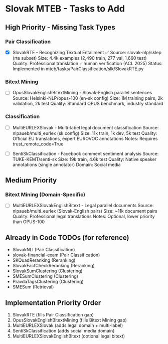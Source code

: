 # Slovak MTEB - Tasks to Add

## High Priority - Missing Task Types

### Pair Classification
- [x] SlovakRTE - Recognizing Textual Entailment ✅
      Source: slovak-nlp/sklep (rte subset)
      Size: 4.4k examples (2,490 train, 277 val, 1,660 test)
      Quality: Professional translation + human verification (ACL 2025)
      Status: Implemented in mteb/tasks/PairClassification/slk/SlovakRTE.py

### Bitext Mining
- [ ] OpusSlovakEnglishBitextMining - Slovak-English parallel sentences
      Source: Helsinki-NLP/opus-100 (en-sk config)
      Size: 1M training pairs, 2k validation, 2k test
      Quality: Standard OPUS benchmark, industry standard

### Classification
- [ ] MultiEURLEXSlovak - Multi-label legal document classification
      Source: nlpaueb/multi_eurlex (sk config)
      Size: 11k train, 1k dev, 5k test
      Quality: Official EU translations, expert EUROVOC annotations
      Notes: Requires trust_remote_code=True

- [ ] SentiSkClassification - Facebook comment sentiment analysis
      Source: TUKE-KEMT/senti-sk
      Size: 19k train, 4.6k test
      Quality: Native speaker annotations (single annotator)
      Domain: Social media

## Medium Priority

### Bitext Mining (Domain-Specific)
- [ ] MultiEURLEXSlovakEnglishBitext - Legal parallel documents
      Source: nlpaueb/multi_eurlex (Slovak-English pairs)
      Size: ~11k document pairs
      Quality: Professional legal translations
      Notes: Optional, lower priority than OPUS-100

## Already in Code TODOs (for reference)
- SlovakNLI (Pair Classification)
- slovak-financial-exam (Pair Classification)
- SKQuadReranking (Reranking)
- SlovakFactCheckReranking (Reranking)
- SlovakSumClustering (Clustering)
- SMESumClustering (Clustering)
- PravdaTagsClustering (Clustering)
- SMESum (Retrieval)

## Implementation Priority Order
1. SlovakRTE (fills Pair Classification gap)
2. OpusSlovakEnglishBitextMining (fills Bitext Mining gap)
3. MultiEURLEXSlovak (adds legal domain + multi-label)
4. SentiSkClassification (adds social media domain)
5. MultiEURLEXSlovakEnglishBitext (optional legal bitext)
